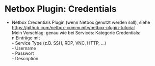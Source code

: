 # Netbox Plugin: Credentials
- Netbox Credentials Plugin (wenn Netbox genutzt werden soll), siehe <https://github.com/netbox-community/netbox-plugin-tutorial>  
  Mein Vorschlag: genau wie bei Services: Kategorie Credentials:  
  n Einträge mit  
  \- Service Type (z.B. SSH, RDP, VNC, HTTP, ...)  
  \- Username  
  \- Passwort  
  \- Description
